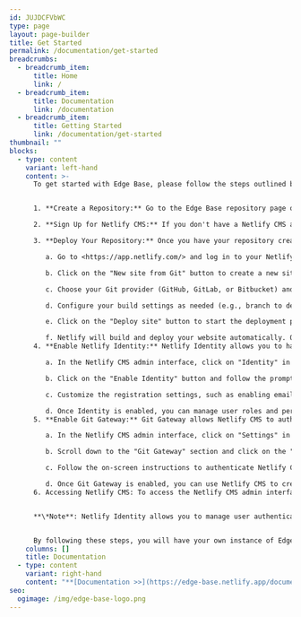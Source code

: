 ```yaml
---
id: JUJDCFVbWC
type: page
layout: page-builder
title: Get Started
permalink: /documentation/get-started
breadcrumbs:
  - breadcrumb_item:
      title: Home
      link: /
  - breadcrumb_item:
      title: Documentation
      link: /documentation
  - breadcrumb_item:
      title: Getting Started
      link: /documentation/get-started
thumbnail: ""
blocks:
  - type: content
    variant: left-hand
    content: >-
      To get started with Edge Base, please follow the steps outlined below:


      1. **Create a Repository:** Go to the Edge Base repository page on GitHub by visiting the following URL: <https://github.com/processton-io/edge-base>. Once there, click on the "Use this template" button to create a new repository based on Edge Base. This will allow you to have your own copy of the template to work with.

      2. **Sign Up for Netlify CMS:** If you don't have a Netlify CMS account, you will need to sign up for one. Visit <https://app.netlify.com/signup> and create a new account. Netlify CMS provides a user-friendly interface for managing your website's content.

      3. **Deploy Your Repository:** Once you have your repository created and your Netlify CMS account set up, it's time to deploy your Edge Base website. Follow these steps:

         a. Go to <https://app.netlify.com/> and log in to your Netlify CMS account.

         b. Click on the "New site from Git" button to create a new site.

         c. Choose your Git provider (GitHub, GitLab, or Bitbucket) and select the repository you created in step 1.

         d. Configure your build settings as needed (e.g., branch to deploy, build command, etc.).

         e. Click on the "Deploy site" button to start the deployment process.

         f. Netlify will build and deploy your website automatically. Once the deployment is complete, you will receive a unique URL for your live website. Apologies for the oversight. Here are the additional steps to enable Netlify Identity and Git Gateway for your Edge Base website deployment:
      4. **Enable Netlify Identity:** Netlify Identity allows you to handle user authentication and manage user accounts for your website. Follow these steps to enable Netlify Identity:

         a. In the Netlify CMS admin interface, click on "Identity" in the left sidebar.

         b. Click on the "Enable Identity" button and follow the prompts to set up Identity for your site.

         c. Customize the registration settings, such as enabling email confirmation or invitation-only sign-up, as per your requirements.

         d. Once Identity is enabled, you can manage user roles and permissions, authentication providers, and other settings from the "Identity" section.
      5. **Enable Git Gateway:** Git Gateway allows Netlify CMS to authenticate and interact with your Git provider (GitHub, GitLab, or Bitbucket) to manage your website's content. Follow these steps to enable Git Gateway:

         a. In the Netlify CMS admin interface, click on "Settings" in the left sidebar.

         b. Scroll down to the "Git Gateway" section and click on the "Enable Git Gateway" button.

         c. Follow the on-screen instructions to authenticate Netlify CMS with your Git provider and grant the necessary permissions.

         d. Once Git Gateway is enabled, you can use Netlify CMS to create, edit, and publish content directly to your Git repository.
      6. Accessing Netlify CMS: To access the Netlify CMS admin interface and start managing your content, append "/admin" to your website's URL (e.g., `https://your-website-url.com/admin`). Log in with your Netlify CMS credentials, and you will be able to create and edit content using the intuitive CMS interface.


      **\*Note**: Netlify Identity allows you to manage user authentication, while Git Gateway enables seamless content management through Netlify CMS. If you have any further questions or encounter any issues, don't hesitate to reach out to the Netlify CMS support team for assistance.*


      By following these steps, you will have your own instance of Edge Base deployed and ready to use. You can now begin customizing and adding content to your website using the powerful features provided by Netlify CMS.
    columns: []
    title: Documentation
  - type: content
    variant: right-hand
    content: "**[Documentation >>](https://edge-base.netlify.app/documentation/)**"
seo:
  ogimage: /img/edge-base-logo.png
---
```


